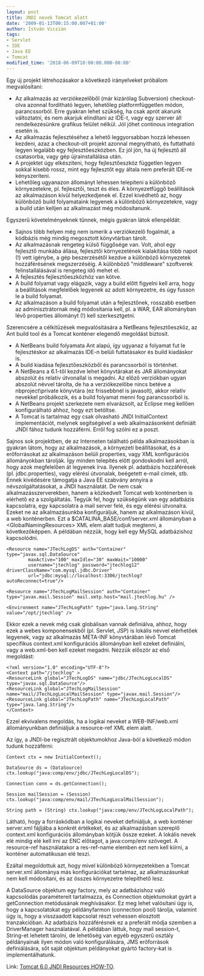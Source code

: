 ```yaml
---
layout: post
title: JNDI nevek Tomcat alatt
date: '2009-01-13T00:15:00.007+01:00'
author: István Viczián
tags:
- Servlet
- IDE
- Java EE
- Tomcat
modified_time: '2018-06-09T10:00:00.000-08:00'
---
```


Egy új projekt létrehozásakor a következő irányelveket próbálom
megvalósítani:

-   Az alkalmazás az verziókezelőből (már kizárólag Subversion)
    checkout-olva azonnal fordítható legyen, lehetőleg platformfüggetlen
    módon, parancssorból. Erre gyakran lehet szükség, ha csak aprót
    akarunk változtatni, és nem akarjuk elindítani az IDE-t, vagy egy
    szerver áll rendelkezésünkre grafikus felület nélkül. Jól jöhet
    continous integration esetén is.
-   Az alkalmazás fejlesztéséhez a lehető leggyorsabban hozzá lehessen
    kezdeni, azaz a checkout-olt projekt azonnal megnyitható, és
    futtatható legyen legalább egy fejlesztőeszközben. Ez jól jön, ha új
    fejlesztő áll csatasorba, vagy gép újrainstallálása után.
-   A projektet úgy elkészíteni, hogy fejlesztőeszköz független legyen
    sokkal kisebb rossz, mint egy fejlesztőt egy általa nem preferált
    IDE-re kényszeríteni.
-   Lehetőleg ugyanazon állományt lehessen telepíteni a különböző
    környezetekre, pl. fejlesztői, teszt és éles. A környezetfüggő
    beállítások az alkalmazáson kívül helyezkedjenek el. Ezzel kivédhető
    az, hogy különböző build folyamataink legyenek a különböző
    környezetekre, vagy a build után kelljen az alkalmazást még
    módosítanunk.

Egyszerű követelményeknek tűnnek, mégis gyakran látok ellenpéldát:

-   Sajnos több helyen még nem ismerik a verziókezelő fogalmát, a
    kódbázis még mindig megosztott könyvtárban tárolt.
-   Az alkalmazásnak rengeteg külső függősége van. Volt, ahol egy
    fejlesztő munkába állása, fejlesztői környezetének kialakítása több
    napot (!) vett igénybe, a gép beszerzésétől kezdve a különböző
    környezetek hozzáférésének megszerzéséig. A különböző "middleware"
    szoftverek felinstallálásával is rengeteg idő mehet el.
-   A fejlesztés fejlesztőeszközhöz van kötve.
-   A build folyamat vagy elágazik, vagy a build előtt figyelni kell
    arra, hogy a beállítások megfelelőek legyenek az adott környezetre,
    és úgy fusson le a build folyamat.
-   Az alkalmazáson a build folyamat után a fejlesztőnek, rosszabb
    esetben az adminisztrátornak még módosítania kell, pl. a WAR, EAR
    állományban lévő properties állományt (!) kell szerkesztgetni.

Szerencsére a célkitűzések megvalósítására a NetBeans fejlesztőeszköz,
az Ant build tool és a Tomcat konténer elegendő megoldást biztosít.

-   A NetBeans build folyamata Ant alapú, így ugyanaz a folyamat fut le
    fejlesztéskor az alkalmazás IDE-n belüli futtatásakor és build
    kiadáskor is.
-   A build kiadása fejlesztőeszközből és parancssorból is történhet.
-   A NetBeans a 6.1-től kezdve lehet könyvtárakat és JAR állományokat
    abszolút és relatív útvonallal is megadni. Az előző verziókban ugyan
    abszolút névvel tárolta, de ha a verziókezelőbe nincs betéve a
    nbproject\\private könyvtára (ez frissebbnél is javasolt), akkor
    relatív nevekkel próbálkozik, és a build folyamat menni fog
    parancssorból is.
-   A NetBeans projekt szerkezete nem elvarázsolt, az Eclipse meg
    kellően konfigurálható ahhoz, hogy ezt betöltse.
-   A Tomcat is tartalmaz egy csak olvasható JNDI InitialContext
    implementációt, melynek segítségével a web alkalmazásonként
    definiált JNDI fához tudunk hozzáférni. Erről fog szólni ez a poszt.

Sajnos sok projektben, de az Interneten található példa alkalmazásokban
is gyakran látom, hogy az alkalmazások, a környezeti beállításokat, és a
erőforrásokat az alkalmazáson belüli properties, vagy XML konfigurációs
állományokban tárolják. Így minden telepítés előtt gondoskodni kell
arról, hogy azok megfelelően át legyenek írva. Ilyenek pl. adatbázis
hozzáférések (pl. jdbc.properties), vagy elérési útvonalak, beégetett
e-mail címek, stb. Ennek kivédésére támogatja a Java EE szabvány annyira
a névszolgáltatásokat, a JNDI használatát. De nem csak
alkalmazásszerverekben, hanem a közkedvelt Tomcat web konténerben is
elérhető ez a szolgáltatás. Tegyük fel, hogy szükségünk van egy
adatbázis kapcsolatra, egy kapcsolatra a mail server felé, és egy
elérési útvonalra. Ezeket ne az alkalmazásunkba konfiguráljuk, hanem az
alkalmazáson kívül, a web konténerben. Ezt a
\$CATALINA\_BASE/conf/server.xml állományban a
&lt;GlobalNamingResources&gt; XML elem alatt tudjuk megtenni, a
következőképpen. A példában nézzük, hogy kell egy MySQL adatbázishoz
kapcsolódni.

```
<Resource name="JTechLogDS" auth="Container" type="javax.sql.DataSource"
        maxActive="100" maxIdle="30" maxWait="10000"
        username="jtechlog" password="jtechlog12" driverClassName="com.mysql.jdbc.Driver"
        url="jdbc:mysql://localhost:3306/jtechlog?autoReconnect=true"/>

<Resource name="JTechLogMailSession" auth="Container" type="javax.mail.Session" mail.smtp.host="mail.jtechlog.hu" />

<Environment name="JTechLogPath" type="java.lang.String" value="/opt/jtechlog" />
```

Ekkor ezek a nevek még csak globálisan vannak definiálva, ahhoz, hogy
ezek a webes komponensekből (pl. Servlet, JSP) is lokális névvel
elérhetőek legyenek, vagy az alkalmazás META-INF könyvtárában lévő
Tomcat specifikus context.xml konfigurációs állományban kell ezeket
definiálni, vagy a web.xml-ben kell ezeket megadni. Nézzük először az
első megoldást:

```
<?xml version="1.0" encoding="UTF-8"?>
<Context path="/jtechlog" >
<ResourceLink global="JTechLogDS" name="jdbc/JTechLogLocalDS" type="javax.sql.DataSource"/>
<ResourceLink global="JTechLogMailSession" name="mail/JTechLogLocalMailSession" type="javax.mail.Session"/>
<ResourceLink global="JTechLogPath" name="JTechLogLocalPath" type="java.lang.String"/>
</Context>
```

Ezzel ekvivalens megoldás, ha a logikai neveket a WEB-INF/web.xml
állományunkban definiáljuk a resource-ref XML elem alatt.

Az így, a JNDI-be regisztrált objektumokhoz Java-ból a következő módon
tudunk hozzáférni:

```
Context ctx = new InitialContext();

DataSource ds = (DataSource) ctx.lookup("java:comp/env/jdbc/JTechLogLocalDS");

Connection conn = ds.getConnection();

Session mailSession = (Session) ctx.lookup("java:comp/env/mail/JTechLogLocalMailSession");

String path = (String) ctx.lookup("java:comp/env/JTechLogLocalPath");
```

Látható, hogy a forráskódban a logikai neveket definiáljuk, a web
konténer server.xml fájljába a konkrét értékeket, és az alkalmazásban
szereplő context.xml konfigurációs állományban kötjük össze ezeket. A
lokális nevek elé mindig elé kell írni az ENC előtagot, a java:comp/env
szöveget. A resource-ref használatakor a res-ref-name elemben ezt nem
kell kiírni, a konténer automatikusan elé teszi.

Ezáltal megoldottuk azt, hogy mivel különböző környezetekben a Tomcat
server.xml állománya más konfigurációkat tartalmaz, az alkalmazásunkat
nem kell módosítani, és az összes környezetre telepíthető lesz.

A DataSource objektum egy factory, mely az adatbázishoz való kapcsolódás
paramétereit tartalmazza, és Connection objektumokat gyárt a
getConnection metódusának meghívásakor. Ez meg lehet valósítani úgy is,
hogy a kapcsolatokat egy példányfarmon (connection pool) tárolja,
valamint úgy is, hogy a visszaadott kapcsolat részt vehessen elosztott
tranzakcióban. Az adatbázis hozzáférésnek ez a preferált módja szemben a
DriverManager használatával. A példában láttuk, hogy mail session-t,
String-et lehetett tárolni, de lehetőség van egyéb egyszerű osztály
példányainak ilyen módon való konfigurálására, JMS erőforrások
definiálására, sőt saját objektum példányokat gyártó factory-kat is
implementálhatunk.

Link: [Tomcat 6.0 JNDI Resources
HOW-TO](http://tomcat.apache.org/tomcat-6.0-doc/jndi-resources-howto.html).
